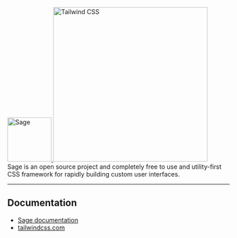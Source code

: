 <p>
  <a href="https://roots.io/sage/">
    <img alt="Sage" src="https://cdn.roots.io/app/uploads/logo-sage.svg" height="100">
  </a>
   <a href="https://tailwindcss.com/" target="_blank">
      <img alt="Tailwind CSS" width="350" src="https://refactoringui.nyc3.cdn.digitaloceanspaces.com/tailwind-logo.svg">
    </a><br>
   Sage is an open source project and completely free to use and utility-first CSS framework for rapidly building custom user interfaces.
</p>

------

## Documentation

- [Sage documentation](https://roots.io/sage/docs/)
- [tailwindcss.com](https://tailwindcss.com/)




